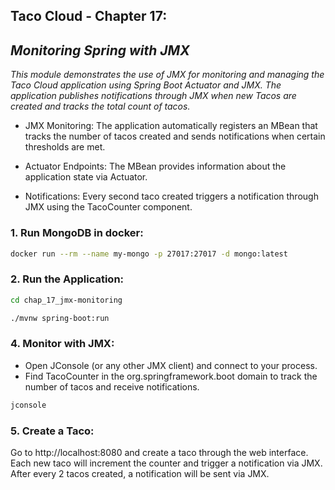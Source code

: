 ## Taco Cloud - Chapter 17: 
## *Monitoring Spring with JMX*

*This module demonstrates the use of JMX for monitoring 
and managing the Taco Cloud application using Spring Boot Actuator and JMX. 
The application publishes notifications through JMX when new Tacos are created 
and tracks the total count of tacos.*

* JMX Monitoring: 
The application automatically registers an MBean that tracks the number of tacos 
created and sends notifications when certain thresholds are met.

* Actuator Endpoints: The MBean provides information about the application state via Actuator.

* Notifications: Every second taco created triggers a notification through JMX 
using the TacoCounter component.

### 1. Run MongoDB in docker:
```bash
docker run --rm --name my-mongo -p 27017:27017 -d mongo:latest
```
### 2. Run the Application:
```bash
cd chap_17_jmx-monitoring
```
```bash
./mvnw spring-boot:run
```

### 4. Monitor with JMX:
* Open JConsole (or any other JMX client) and connect to your process.
* Find TacoCounter in the org.springframework.boot domain to track the number of tacos 
and receive notifications.
```bash
jconsole
```
### 5. Create a Taco: 
Go to http://localhost:8080 and create a taco through the web interface. 
Each new taco will increment the counter and trigger a notification via JMX.
After every 2 tacos created, a notification will be sent via JMX.